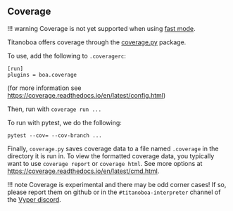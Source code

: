 ## Coverage

!!! warning
    Coverage is not yet supported when using [fast mode](../../api/env/env.md#enable_fast_mode).

Titanoboa offers coverage through the [coverage.py](https://coverage.readthedocs.io/) package.

To use, add the following to `.coveragerc`:

```
[run]
plugins = boa.coverage
```

(for more information see https://coverage.readthedocs.io/en/latest/config.html)

Then, run with `coverage run ...`

To run with pytest, we do the following:

```
pytest --cov= --cov-branch ...
```

Finally, `coverage.py` saves coverage data to a file named `.coverage` in the directory it is run in. To view the formatted coverage data, you typically want to use `coverage report` or `coverage html`. See more options at https://coverage.readthedocs.io/en/latest/cmd.html.

!!! note
    Coverage is experimental and there may be odd corner cases! If so, please report them on github or in the `#titanoboa-interpreter` channel of the [Vyper discord](https://discord.gg/6tw7PTM7C2).
